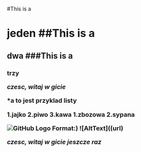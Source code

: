 #This is a <h1> jeden
##This is a <h2> dwa
###This is a <h3> trzy

*czesc, witaj w gicie*

*a to jest przyklad listy

1.jajko
2.piwo
3.kawa
  1.zbozowa
  2.sypana

![GitHub Logo](https://assets-cdn.github.com/images/modules/logos_page/GitHub-Mark.png)
Format:) ![AltText]((url)

*czesc, witaj w gicie jeszcze raz*

